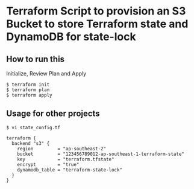# Terraform Script to provision an S3 Bucket to store Terraform state and DynamoDB for state-lock

## How to run this

Initialize, Review Plan and Apply
```
$ terraform init
$ terraform plan
$ terraform apply
```

## Usage for other projects
```
$ vi state_config.tf
```
```
terraform {
  backend "s3" {
    region         = "ap-southeast-2"
    bucket         = "123456789012-ap-southeast-1-terraform-state"
    key            = "terraform.tfstate"
    encrypt        = "true"
    dynamodb_table = "terraform-state-lock"
  }
}
```
